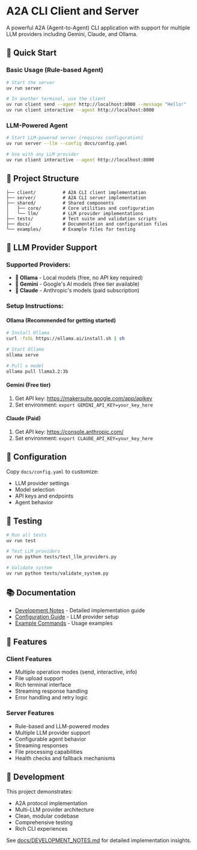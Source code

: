 # A2A CLI Client and Server

A powerful A2A (Agent-to-Agent) CLI application with support for multiple LLM providers including Gemini, Claude, and Ollama.

## 🚀 Quick Start

### Basic Usage (Rule-based Agent)
```bash
# Start the server
uv run server

# In another terminal, use the client
uv run client send --agent http://localhost:8000 --message "Hello!"
uv run client interactive --agent http://localhost:8000
```

### LLM-Powered Agent
```bash
# Start LLM-powered server (requires configuration)
uv run server --llm --config docs/config.yaml

# Use with any LLM provider
uv run client interactive --agent http://localhost:8000
```

## 📁 Project Structure

```
├── client/          # A2A CLI client implementation
├── server/          # A2A CLI server implementation  
├── shared/          # Shared components
│   ├── core/        # Core utilities and configuration
│   └── llm/         # LLM provider implementations
├── tests/           # Test suite and validation scripts
├── docs/            # Documentation and configuration files
└── examples/        # Example files for testing
```

## 🧠 LLM Provider Support

### Supported Providers:
- **🦙 Ollama** - Local models (free, no API key required)
- **🤖 Gemini** - Google's AI models (free tier available)
- **🧠 Claude** - Anthropic's models (paid subscription)

### Setup Instructions:

#### Ollama (Recommended for getting started)
```bash
# Install Ollama
curl -fsSL https://ollama.ai/install.sh | sh

# Start Ollama
ollama serve

# Pull a model
ollama pull llama3.2:3b
```

#### Gemini (Free tier)
1. Get API key: https://makersuite.google.com/app/apikey
2. Set environment: `export GEMINI_API_KEY=your_key_here`

#### Claude (Paid)
1. Get API key: https://console.anthropic.com/
2. Set environment: `export CLAUDE_API_KEY=your_key_here`

## 🔧 Configuration

Copy `docs/config.yaml` to customize:
- LLM provider settings
- Model selection  
- API keys and endpoints
- Agent behavior

## 🧪 Testing

```bash
# Run all tests
uv run test

# Test LLM providers
uv run python tests/test_llm_providers.py

# Validate system
uv run python tests/validate_system.py
```

## 📚 Documentation

- [Development Notes](docs/DEVELOPMENT_NOTES.md) - Detailed implementation guide
- [Configuration Guide](docs/config.yaml) - LLM provider setup
- [Example Commands](examples/test_commands.md) - Usage examples

## 🌟 Features

### Client Features
- Multiple operation modes (send, interactive, info)
- File upload support
- Rich terminal interface
- Streaming response handling
- Error handling and retry logic

### Server Features  
- Rule-based and LLM-powered modes
- Multiple LLM provider support
- Configurable agent behavior
- Streaming responses
- File processing capabilities
- Health checks and fallback mechanisms

## 🤝 Development

This project demonstrates:
- A2A protocol implementation
- Multi-LLM provider architecture
- Clean, modular codebase
- Comprehensive testing
- Rich CLI experiences

See [docs/DEVELOPMENT_NOTES.md](docs/DEVELOPMENT_NOTES.md) for detailed implementation insights.